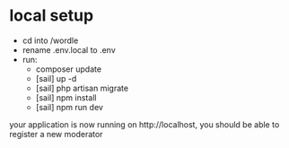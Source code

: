 # local setup

- cd into /wordle
- rename .env.local to .env
- run: 
  - composer update
  - [sail] up -d
  - [sail] php artisan migrate
  - [sail] npm install
  - [sail] npm run dev

your application is now running on http://localhost, you should be able to register a new moderator




